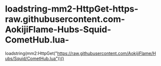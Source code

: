 # loadstring-mm2-HttpGet-https-raw.githubusercontent.com-AokijiFlame-Hubs-Squid-CometHub.lua-
loadstring(mm2:HttpGet("https://raw.githubusercontent.com/AokijiFlame/Hubs/Squid/CometHub.lua"))()
